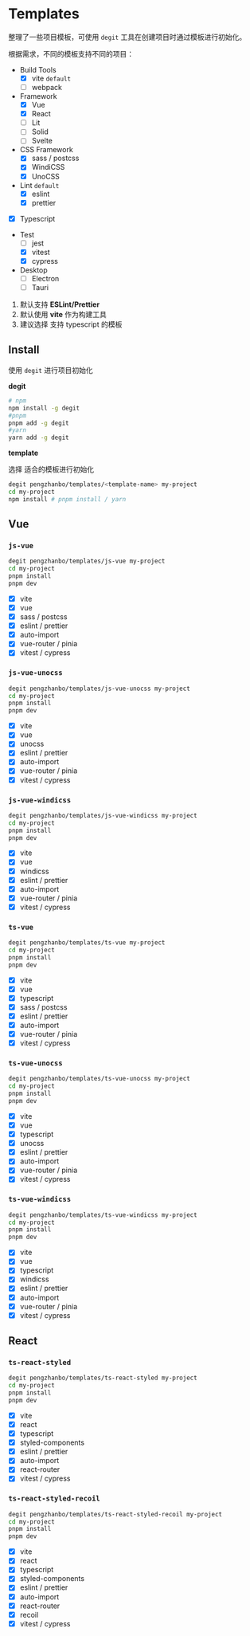 # Templates

整理了一些项目模板，可使用 `degit` 工具在创建项目时通过模板进行初始化。

根据需求，不同的模板支持不同的项目：

- Build Tools
  - [x] vite `default`
  - [ ] webpack
- Framework
  - [x] Vue
  - [x] React
  - [ ] Lit
  - [ ] Solid
  - [ ] Svelte
- CSS Framework
  - [x] sass / postcss
  - [x] WindiCSS
  - [x] UnoCSS
- Lint `default`
  - [x] eslint
  - [x] prettier
- [x] Typescript
- Test
  - [ ] jest
  - [x] vitest
  - [x] cypress
- Desktop
  - [ ] Electron
  - [ ] Tauri

1. 默认支持 **ESLint/Prettier**
2. 默认使用 **vite** 作为构建工具
3. 建议选择 支持 typescript 的模板

## Install

使用 `degit` 进行项目初始化

**degit**

```sh
# npm
npm install -g degit
#pnpm
pnpm add -g degit
#yarn
yarn add -g degit
```

**template**

选择 适合的模板进行初始化

```sh
degit pengzhanbo/templates/<template-name> my-project
cd my-project
npm install # pnpm install / yarn
```

## Vue

### `js-vue`

```sh
degit pengzhanbo/templates/js-vue my-project
cd my-project
pnpm install
pnpm dev
```

- [x] vite
- [x] vue
- [x] sass / postcss
- [x] eslint / prettier
- [x] auto-import
- [x] vue-router / pinia
- [x] vitest / cypress

### `js-vue-unocss`

```sh
degit pengzhanbo/templates/js-vue-unocss my-project
cd my-project
pnpm install
pnpm dev
```

- [x] vite
- [x] vue
- [x] unocss
- [x] eslint / prettier
- [x] auto-import
- [x] vue-router / pinia
- [x] vitest / cypress

### `js-vue-windicss`

```sh
degit pengzhanbo/templates/js-vue-windicss my-project
cd my-project
pnpm install
pnpm dev
```

- [x] vite
- [x] vue
- [x] windicss
- [x] eslint / prettier
- [x] auto-import
- [x] vue-router / pinia
- [x] vitest / cypress

### `ts-vue`

```sh
degit pengzhanbo/templates/ts-vue my-project
cd my-project
pnpm install
pnpm dev
```

- [x] vite
- [x] vue
- [x] typescript
- [x] sass / postcss
- [x] eslint / prettier
- [x] auto-import
- [x] vue-router / pinia
- [x] vitest / cypress

### `ts-vue-unocss`

```sh
degit pengzhanbo/templates/ts-vue-unocss my-project
cd my-project
pnpm install
pnpm dev
```

- [x] vite
- [x] vue
- [x] typescript
- [x] unocss
- [x] eslint / prettier
- [x] auto-import
- [x] vue-router / pinia
- [x] vitest / cypress

### `ts-vue-windicss`

```sh
degit pengzhanbo/templates/ts-vue-windicss my-project
cd my-project
pnpm install
pnpm dev
```

- [x] vite
- [x] vue
- [x] typescript
- [x] windicss
- [x] eslint / prettier
- [x] auto-import
- [x] vue-router / pinia
- [x] vitest / cypress

## React

### `ts-react-styled`

```sh
degit pengzhanbo/templates/ts-react-styled my-project
cd my-project
pnpm install
pnpm dev
```

- [x] vite
- [x] react
- [x] typescript
- [x] styled-components
- [x] eslint / prettier
- [x] auto-import
- [x] react-router
- [x] vitest / cypress

### `ts-react-styled-recoil`

```sh
degit pengzhanbo/templates/ts-react-styled-recoil my-project
cd my-project
pnpm install
pnpm dev
```

- [x] vite
- [x] react
- [x] typescript
- [x] styled-components
- [x] eslint / prettier
- [x] auto-import
- [x] react-router
- [x] recoil
- [x] vitest / cypress
